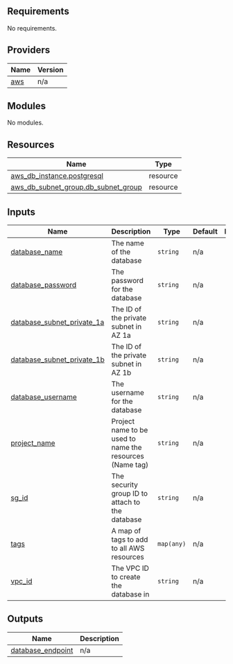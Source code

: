 <!-- BEGIN_TF_DOCS -->
## Requirements

No requirements.

## Providers

| Name | Version |
|------|---------|
| <a name="provider_aws"></a> [aws](#provider\_aws) | n/a |

## Modules

No modules.

## Resources

| Name | Type |
|------|------|
| [aws_db_instance.postgresql](https://registry.terraform.io/providers/hashicorp/aws/latest/docs/resources/db_instance) | resource |
| [aws_db_subnet_group.db_subnet_group](https://registry.terraform.io/providers/hashicorp/aws/latest/docs/resources/db_subnet_group) | resource |

## Inputs

| Name | Description | Type | Default | Required |
|------|-------------|------|---------|:--------:|
| <a name="input_database_name"></a> [database\_name](#input\_database\_name) | The name of the database | `string` | n/a | yes |
| <a name="input_database_password"></a> [database\_password](#input\_database\_password) | The password for the database | `string` | n/a | yes |
| <a name="input_database_subnet_private_1a"></a> [database\_subnet\_private\_1a](#input\_database\_subnet\_private\_1a) | The ID of the private subnet in AZ 1a | `string` | n/a | yes |
| <a name="input_database_subnet_private_1b"></a> [database\_subnet\_private\_1b](#input\_database\_subnet\_private\_1b) | The ID of the private subnet in AZ 1b | `string` | n/a | yes |
| <a name="input_database_username"></a> [database\_username](#input\_database\_username) | The username for the database | `string` | n/a | yes |
| <a name="input_project_name"></a> [project\_name](#input\_project\_name) | Project name to be used to name the resources (Name tag) | `string` | n/a | yes |
| <a name="input_sg_id"></a> [sg\_id](#input\_sg\_id) | The security group ID to attach to the database | `string` | n/a | yes |
| <a name="input_tags"></a> [tags](#input\_tags) | A map of tags to add to all AWS resources | `map(any)` | n/a | yes |
| <a name="input_vpc_id"></a> [vpc\_id](#input\_vpc\_id) | The VPC ID to create the database in | `string` | n/a | yes |

## Outputs

| Name | Description |
|------|-------------|
| <a name="output_database_endpoint"></a> [database\_endpoint](#output\_database\_endpoint) | n/a |
<!-- END_TF_DOCS -->